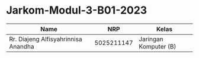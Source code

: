 # Jarkom-Modul-3-B01-2023

| Name           | NRP        | Kelas     |
| ---            | ---        | ----------|
| Rr. Diajeng Alfisyahrinnisa Anandha | 5025211147 | Jaringan Komputer (B) |
